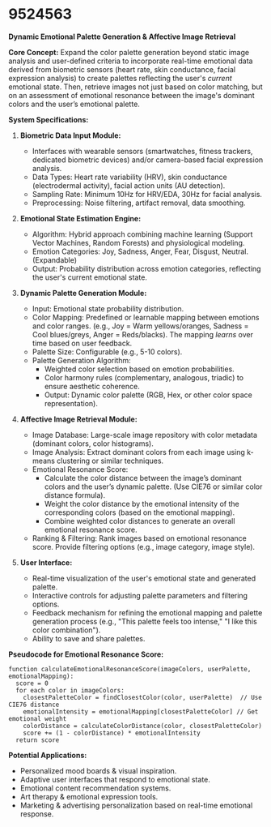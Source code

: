 # 9524563

**Dynamic Emotional Palette Generation & Affective Image Retrieval**

**Core Concept:** Expand the color palette generation beyond static image analysis and user-defined criteria to incorporate real-time emotional data derived from biometric sensors (heart rate, skin conductance, facial expression analysis) to create palettes reflecting the user's *current* emotional state.  Then, retrieve images not just based on color matching, but on an assessment of emotional resonance between the image's dominant colors and the user’s emotional palette.

**System Specifications:**

1.  **Biometric Data Input Module:**
    *   Interfaces with wearable sensors (smartwatches, fitness trackers, dedicated biometric devices) and/or camera-based facial expression analysis.
    *   Data Types: Heart rate variability (HRV), skin conductance (electrodermal activity), facial action units (AU detection).
    *   Sampling Rate: Minimum 10Hz for HRV/EDA, 30Hz for facial analysis.
    *   Preprocessing: Noise filtering, artifact removal, data smoothing.

2.  **Emotional State Estimation Engine:**
    *   Algorithm:  Hybrid approach combining machine learning (Support Vector Machines, Random Forests) and physiological modeling.
    *   Emotion Categories:  Joy, Sadness, Anger, Fear, Disgust, Neutral. (Expandable)
    *   Output:  Probability distribution across emotion categories, reflecting the user's current emotional state.

3.  **Dynamic Palette Generation Module:**
    *   Input:  Emotional state probability distribution.
    *   Color Mapping:  Predefined or learnable mapping between emotions and color ranges. (e.g., Joy = Warm yellows/oranges, Sadness = Cool blues/greys, Anger = Reds/blacks).  The mapping *learns* over time based on user feedback.
    *   Palette Size: Configurable (e.g., 5-10 colors).
    *   Palette Generation Algorithm:
        *   Weighted color selection based on emotion probabilities.
        *   Color harmony rules (complementary, analogous, triadic) to ensure aesthetic coherence.
        *   Output: Dynamic color palette (RGB, Hex, or other color space representation).

4.  **Affective Image Retrieval Module:**
    *   Image Database:  Large-scale image repository with color metadata (dominant colors, color histograms).
    *   Image Analysis:  Extract dominant colors from each image using k-means clustering or similar techniques.
    *   Emotional Resonance Score:
        *   Calculate the color distance between the image’s dominant colors and the user’s dynamic palette. (Use CIE76 or similar color distance formula).
        *   Weight the color distance by the emotional intensity of the corresponding colors (based on the emotional mapping).
        *   Combine weighted color distances to generate an overall emotional resonance score.
    *   Ranking & Filtering: Rank images based on emotional resonance score.  Provide filtering options (e.g., image category, image style).

5.  **User Interface:**
    *   Real-time visualization of the user's emotional state and generated palette.
    *   Interactive controls for adjusting palette parameters and filtering options.
    *   Feedback mechanism for refining the emotional mapping and palette generation process (e.g., "This palette feels too intense," "I like this color combination").
    *   Ability to save and share palettes.

**Pseudocode for Emotional Resonance Score:**

```
function calculateEmotionalResonanceScore(imageColors, userPalette, emotionalMapping):
  score = 0
  for each color in imageColors:
    closestPaletteColor = findClosestColor(color, userPalette)  // Use CIE76 distance
    emotionalIntensity = emotionalMapping[closestPaletteColor] // Get emotional weight
    colorDistance = calculateColorDistance(color, closestPaletteColor)
    score += (1 - colorDistance) * emotionalIntensity
  return score
```

**Potential Applications:**

*   Personalized mood boards & visual inspiration.
*   Adaptive user interfaces that respond to emotional state.
*   Emotional content recommendation systems.
*   Art therapy & emotional expression tools.
*   Marketing & advertising personalization based on real-time emotional response.